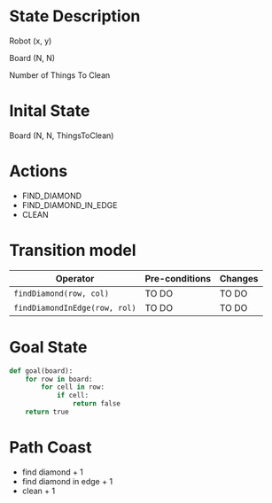 # State Description

Robot (x, y)

Board (N, N)

Number of Things To Clean

# Inital State

Board (N, N, ThingsToClean)

# Actions

* FIND_DIAMOND
* FIND_DIAMOND_IN_EDGE
* CLEAN

# Transition model

| Operator | Pre-conditions | Changes |
| -------- | -------------- | ------- |
| `findDiamond(row, col)` | TO DO | TO DO |
| `findDiamondInEdge(row, rol)` | TO DO | TO DO |

# Goal State

```py
def goal(board):
	for row in board:
		for cell in row:
			if cell:
				return false
	return true
```

# Path Coast

* find diamond + 1
* find diamond in edge + 1
* clean + 1
